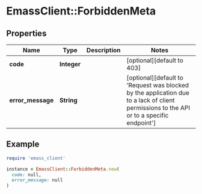 # EmassClient::ForbiddenMeta

## Properties

| Name | Type | Description | Notes |
| ---- | ---- | ----------- | ----- |
| **code** | **Integer** |  | [optional][default to 403] |
| **error_message** | **String** |  | [optional][default to &#39;Request was blocked by the application due to a lack of client permissions to the API or to a specific endpoint&#39;] |

## Example

```ruby
require 'emass_client'

instance = EmassClient::ForbiddenMeta.new(
  code: null,
  error_message: null
)
```

